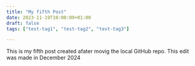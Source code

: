 ```yaml
---
title: "My fifth Post"
date: 2023-11-19T10:00:09+01:00
draft: false
tags: ["test-tag1", "test-tag2", "test-tag3"] 

---
```

This is my fifth post created afater movig the local GitHub repo.
This edit was made in December 2024
